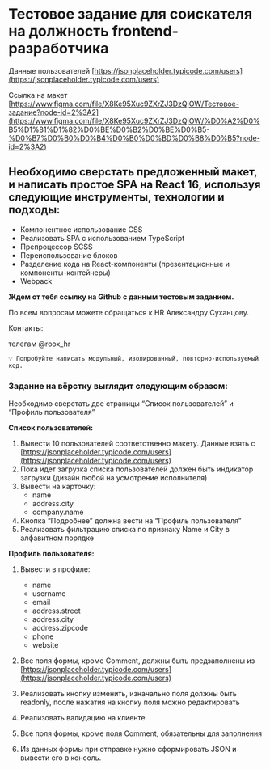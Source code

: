# Тестовое задание для соискателя на должность frontend-разработчика

Данные пользователей [https://jsonplaceholder.typicode.com/users](https://jsonplaceholder.typicode.com/users)

Ссылка на макет [https://www.figma.com/file/X8Ke95Xuc9ZXrZJ3DzQjOW/Тестовое-задание?node-id=2%3A2](https://www.figma.com/file/X8Ke95Xuc9ZXrZJ3DzQjOW/%D0%A2%D0%B5%D1%81%D1%82%D0%BE%D0%B2%D0%BE%D0%B5-%D0%B7%D0%B0%D0%B4%D0%B0%D0%BD%D0%B8%D0%B5?node-id=2%3A2)

## Необходимо сверстать предложенный макет, и написать простое SPA на React 16, используя следующие инструменты, технологии и подходы:

- Компонентное использование CSS
- Реализовать SPA с использованием TypeScript
- Препроцессор SCSS
- Переиспользование блоков
- Разделение кода на React-компоненты (презентационные и компоненты-контейнеры)
- Webpack

**Ждем от тебя ссылку на Github с данным тестовым заданием.**

По всем вопросам можете обращаться к HR Александру Суханцову.

Контакты:

телегам @roox_hr

```
💡 Попробуйте написать модульный, изолированный, повторно-используемый код.
```

### Задание на вёрстку выглядит следующим образом:

Необходимо сверстать две страницы “Список пользователей” и “Профиль пользователя”

**Список пользователей:**

1. Вывести 10 пользователей соответственно макету. Данные взять с [https://jsonplaceholder.typicode.com/users](https://jsonplaceholder.typicode.com/users)
2. Пока идет загрузка списка пользователей должен быть индикатор загрузки (дизайн любой на усмотрение исполнителя)
3. Вывести на карточку:
    - name
    - address.city
    - company.name
4. Кнопка “Подробнее” должна вести на “Профиль пользователя”
5. Реализовать фильтрацию списка по признаку Name и City в алфавитном порядке

**Профиль пользователя:**

1. Вывести в профиле:
    - name
    - username
    - email
    - address.street
    - address.city
    - address.zipcode
    - phone
    - website

2. Все поля формы, кроме Comment, должны быть предзаполнены из [https://jsonplaceholder.typicode.com/users](https://jsonplaceholder.typicode.com/users)
3. Реализовать кнопку изменить, изначально поля должны быть readonly, после нажатия на кнопку поля можно редактировать
4. Реализовать валидацию на клиенте
5. Все поля формы, кроме поля Comment, обязательны для заполнения
6. Из данных формы при отправке нужно сформировать JSON и вывести его в консоль.
